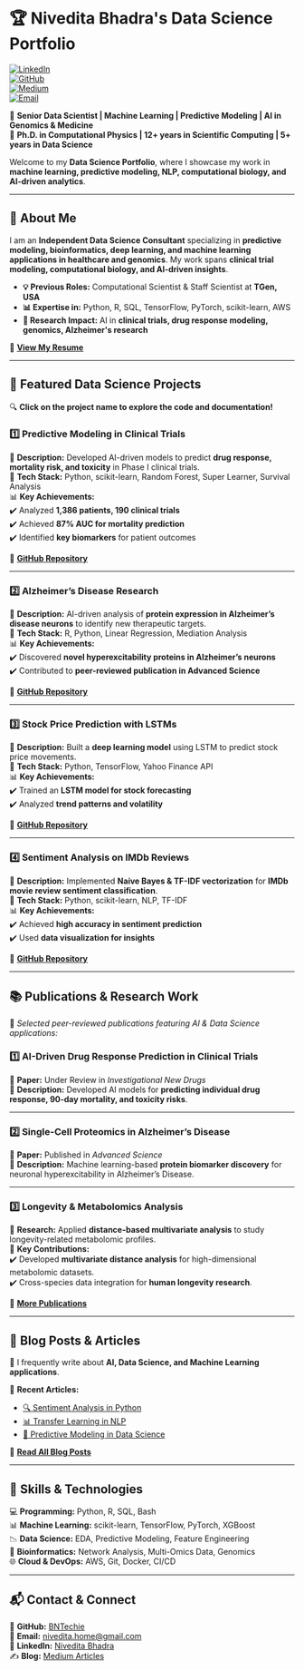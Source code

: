 # 🏆 Nivedita Bhadra's Data Science Portfolio  

[![LinkedIn](https://img.shields.io/badge/LinkedIn-Connect-blue?style=flat&logo=linkedin)](https://www.linkedin.com/in/nivedita-bhadra-ph-d-b5149130/)  
[![GitHub](https://img.shields.io/badge/GitHub-Projects-black?style=flat&logo=github)](https://github.com/BNTechie)  
[![Medium](https://img.shields.io/badge/Medium-Blog%20Posts-green?style=flat&logo=medium)](https://medium.com/@nivedita.home)  
[![Email](https://img.shields.io/badge/Email-Contact-red?style=flat&logo=gmail)](mailto:nivedita.home@gmail.com)  

🚀 **Senior Data Scientist | Machine Learning | Predictive Modeling | AI in Genomics & Medicine**  
🔬 **Ph.D. in Computational Physics | 12+ years in Scientific Computing | 5+ years in Data Science**  

Welcome to my **Data Science Portfolio**, where I showcase my work in **machine learning, predictive modeling, NLP, computational biology, and AI-driven analytics**.  

---

## 📌 **About Me**  
I am an **Independent Data Science Consultant** specializing in **predictive modeling, bioinformatics, deep learning, and machine learning applications in healthcare and genomics**. My work spans **clinical trial modeling, computational biology, and AI-driven insights**.  

- **💡 Previous Roles:** Computational Scientist & Staff Scientist at **TGen, USA**  
- **📊 Expertise in:** Python, R, SQL, TensorFlow, PyTorch, scikit-learn, AWS  
- **🔬 Research Impact:** AI in **clinical trials, drug response modeling, genomics, Alzheimer's research**  

📄 **[View My Resume](Resume/CV.pdf)**  

---

## 🚀 **Featured Data Science Projects**  
🔍 **Click on the project name to explore the code and documentation!**  

### **1️⃣ Predictive Modeling in Clinical Trials**  
📌 **Description:** Developed AI-driven models to predict **drug response, mortality risk, and toxicity** in Phase I clinical trials.  
🔬 **Tech Stack:** Python, scikit-learn, Random Forest, Super Learner, Survival Analysis  
📊 **Key Achievements:**  
✔️ Analyzed **1,386 patients, 190 clinical trials**  
✔️ Achieved **87% AUC for mortality prediction**  
✔️ Identified **key biomarkers** for patient outcomes  

🔗 **[GitHub Repository](Projects/Predictive-Modeling-Clinical-Trials)**  

---

### **2️⃣ Alzheimer’s Disease Research**  
📌 **Description:** AI-driven analysis of **protein expression in Alzheimer’s disease neurons** to identify new therapeutic targets.  
🔬 **Tech Stack:** R, Python, Linear Regression, Mediation Analysis  
📊 **Key Achievements:**  
✔️ Discovered **novel hyperexcitability proteins in Alzheimer’s neurons**  
✔️ Contributed to **peer-reviewed publication in Advanced Science**  

🔗 **[GitHub Repository](Projects/Alzheimers-Research)**  

---

### **3️⃣ Stock Price Prediction with LSTMs**  
📌 **Description:** Built a **deep learning model** using LSTM to predict stock price movements.  
🔬 **Tech Stack:** Python, TensorFlow, Yahoo Finance API  
📊 **Key Achievements:**  
✔️ Trained an **LSTM model for stock forecasting**  
✔️ Analyzed **trend patterns and volatility**  

🔗 **[GitHub Repository](Projects/Stock-Prediction)**  

---

### **4️⃣ Sentiment Analysis on IMDb Reviews**  
📌 **Description:** Implemented **Naive Bayes & TF-IDF vectorization** for **IMDb movie review sentiment classification**.  
🔬 **Tech Stack:** Python, scikit-learn, NLP, TF-IDF  
📊 **Key Achievements:**  
✔️ Achieved **high accuracy in sentiment prediction**  
✔️ Used **data visualization for insights**  

🔗 **[GitHub Repository](Projects/Sentiment-Analysis)**  

---

## 📚 **Publications & Research Work**  
📖 *Selected peer-reviewed publications featuring AI & Data Science applications:*  

### **1️⃣ AI-Driven Drug Response Prediction in Clinical Trials**  
📌 **Paper:** Under Review in *Investigational New Drugs*  
🔬 **Description:** Developed AI models for **predicting individual drug response, 90-day mortality, and toxicity risks**.  

---

### **2️⃣ Single-Cell Proteomics in Alzheimer’s Disease**  
📌 **Paper:** Published in *Advanced Science*  
🔬 **Description:** Machine learning-based **protein biomarker discovery** for neuronal hyperexcitability in Alzheimer’s Disease.  

---

### **3️⃣ Longevity & Metabolomics Analysis**  
📌 **Research:** Applied **distance-based multivariate analysis** to study longevity-related metabolomic profiles.  
🔬 **Key Contributions:**  
✔️ Developed **multivariate distance analysis** for high-dimensional metabolomic datasets.  
✔️ Cross-species data integration for **human longevity research**.  

🔗 **[More Publications](https://scholar.google.com/citations?user=YOUR_GOOGLE_SCHOLAR_ID)**  

---

## 📝 **Blog Posts & Articles**  
📖 I frequently write about **AI, Data Science, and Machine Learning applications**.  

📌 **Recent Articles:**  
- [🔍 Sentiment Analysis in Python](Blog/Sentiment-Analysis-Python.md)  
- [📊 Transfer Learning in NLP](Blog/Transfer-Learning.md)  
- [🔮 Predictive Modeling in Data Science](Blog/Predictive-Modeling.md)  

🔗 **[Read All Blog Posts](https://medium.com/@nivedita.home)**  

---

## 🎯 **Skills & Technologies**  
💻 **Programming:** Python, R, SQL, Bash  
📊 **Machine Learning:** scikit-learn, TensorFlow, PyTorch, XGBoost  
📉 **Data Science:** EDA, Predictive Modeling, Feature Engineering  
🔬 **Bioinformatics:** Network Analysis, Multi-Omics Data, Genomics  
🌐 **Cloud & DevOps:** AWS, Git, Docker, CI/CD  

---

## 📬 **Contact & Connect**  
🔗 **GitHub:** [BNTechie](https://github.com/BNTechie)  
📩 **Email:** [nivedita.home@gmail.com](mailto:nivedita.home@gmail.com)  
💼 **LinkedIn:** [Nivedita Bhadra](https://www.linkedin.com/in/nivedita-bhadra-ph-d-b5149130/)  
✍️ **Blog:** [Medium Articles](https://medium.com/@nivedita.home)  

